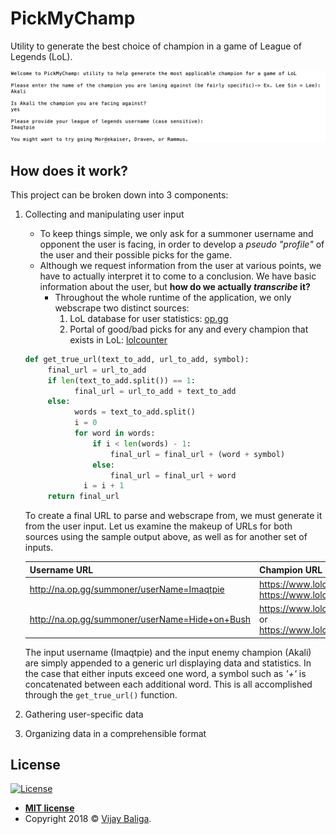 # PickMyChamp
Utility to generate the best choice of champion in a game of League of Legends (LoL).

![Project Sample](SampleOutput.png)

## How does it work?

This project can be broken down into 3 components:
   1. Collecting and manipulating user input
      - To keep things simple, we only ask for a summoner username and opponent the user is facing, in order to develop a *pseudo "profile"* of the user and their possible picks for the game.
      - Although we request information from the user at various points, we have to actually interpret it to come to a conclusion. We have basic information about the user, but **how do we actually _transcribe_ it?**
      	- Throughout the whole runtime of the application, we only webscrape two distinct sources:
       	    1. LoL database for user statistics: [op.gg](http://na.op.gg)
	        2. Portal of good/bad picks for any and every champion that exists in LoL: [lolcounter](https://www.lolcounter.com)
	  
       ```python 
       def get_true_url(text_to_add, url_to_add, symbol):
	        final_url = url_to_add
	        if len(text_to_add.split()) == 1:
		          final_url = url_to_add + text_to_add
	        else:
		          words = text_to_add.split()
		          i = 0
		          for word in words:
			          if i < len(words) - 1:
				          final_url = final_url + (word + symbol)
			          else:
				          final_url = final_url + word
			        i = i + 1
	        return final_url
       ```
       To create a final URL to parse and webscrape from, we must generate it from the user input. Let us examine the makeup of URLs for both sources using the sample output above, as well as for another set of inputs.
       
       | Username URL     | Champion URL |
       | ------------- | ------------- |
       | http://na.op.gg/summoner/userName=Imaqtpie | https://www.lolcounter.com/champions/akali/weak or https://www.lolcounter.com/champions/akali/strong      |
       | http://na.op.gg/summoner/userName=Hide+on+Bush | https://www.lolcounter.com/champions/twistedfate/weak or https://www.lolcounter.com/champions/twistedfate/strong      |
       
       The input username (Imaqtpie) and the input enemy champion (Akali) are simply appended to a generic url displaying data and statistics. In the case that either inputs exceed one word, a symbol such as *'+'* is concatenated between each additional word. This is all accomplished through the ```get_true_url()``` function.
   2. Gathering user-specific data
   3. Organizing data in a comprehensible format

## License

[![License](http://img.shields.io/:license-mit-blue.svg?style=flat-square)](http://badges.mit-license.org)

- **[MIT license](http://opensource.org/licenses/mit-license.php)**
- Copyright 2018 © <a href="http://vijaybaliga.com" target="_blank">Vijay Baliga</a>.
